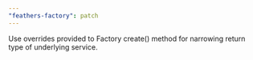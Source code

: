```yaml
---
"feathers-factory": patch
---
```


Use overrides provided to Factory create() method for narrowing return type of underlying service.
